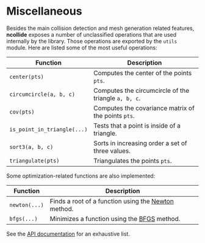 # Miscellaneous

Besides the main collision detection and mesh generation related features,
**ncollide** exposes a number of unclassified operations that are used
internally by the library. Those operations are exported by the `utils` module.
Here are listed some of the most useful operations:

| Function                    | Description                                          |
|--                           | --                                                   |
| `center(pts)`               | Computes the center of the points `pts`.             |
| `circumcircle(a, b, c)`     | Computes the circumcircle of the triangle `a, b, c`. |
| `cov(pts)`                  | Computes the covariance matrix of the points `pts`.  |
| `is_point_in_triangle(...)` | Tests that a point is inside of a triangle.          |
| `sort3(a, b, c)`            | Sorts in increasing order a set of three values.     |
| `triangulate(pts)`          | Triangulates the points `pts`.                       |

Some optimization-related functions are also implemented:

| Function      | Description                                          |
|--             | --                                                   |
| `newton(...)` | Finds a root of a function using the [Newton](http://en.wikipedia.org/wiki/Newton's_method) method.  |
| `bfgs(...)`   | Minimizes a function using the [BFGS](http://en.wikipedia.org/wiki/Broyden%E2%80%93Fletcher%E2%80%93Goldfarb%E2%80%93Shanno_algorithm) method. |

See the [API documentation](../rustdoc/ncollide/utils/index.html) for an
exhaustive list.
